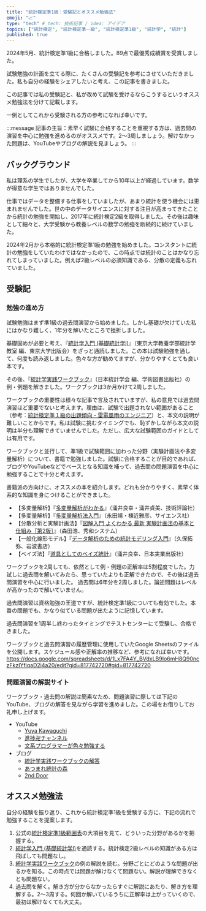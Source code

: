 ```yaml
---
title: "統計検定準1級：受験記とオススメ勉強法"
emoji: "📈"
type: "tech" # tech: 技術記事 / idea: アイデア
topics: ["統計検定", "統計検定準一級", "統計検定準1級", "統計学", "統計"]
published: true
---
```


2024年5月、統計検定準1級に合格しました。89点で最優秀成績賞を受賞しました。

試験勉強の計画を立てる際に、たくさんの受験記を参考にさせていただきました。私も自分の経験をシェアしたいと考え、この記事を書きました。

この記事では私の受験記と、私が改めて試験を受けるならこうするというオススメ勉強法を分けて記載します。

一例としてこれから受験される方の参考になれば幸いです。

<!-- textlint-disable -->
:::message
記事の主旨：素早く試験に合格することを重視する方は、過去問の演習を中心に勉強を進めるのがオススメです。2～3周しましょう。解けなかった問題は、YouTubeやブログの解説を見ましょう。
:::
<!-- textlint-enable -->

## バックグラウンド

私は理系の学生でしたが、大学を卒業してから10年以上が経過しています。数学が得意な学生ではありませんでした。

仕事ではデータを整備する仕事をしていましたが、あまり統計を使う機会には恵まれませんでした。世の中のデータサイエンスに対する注目が高まってきたことから統計の勉強を開始し、2017年に統計検定2級を取得しました。その後は趣味として細々と、大学受験から教養レベルの数学の勉強を断続的に続けていました。

2024年2月から本格的に統計検定準1級の勉強を始めました。コンスタントに統計の勉強をしていたわけではなかったので、この時点では統計のことはかなり忘れてしまっていました。例えば2級レベルの必須知識である、分散の定義も忘れていました。



## 受験記

### 勉強の進め方

試験勉強はまず準1級の過去問演習から始めました。しかし基礎が欠けていた私にはかなり難しく、1年分を解いたところで挫折しました。

基礎固めが必要と考え、『[統計学入門 (基礎統計学Ⅰ)](https://www.utp.or.jp/book/b300857.html)』（東京大学教養学部統計学教室 編、東京大学出版会）をざっと通読しました。この本は試験勉強を通して、何度も読み返しました。色々な方が勧めてますが、分かりやすくとても良い本です。

その後、『[統計学実践ワークブック](https://www.gakujutsu.co.jp/product/978-4-7806-0852-6/)』（日本統計学会 編、学術図書出版社）の例・例題を解きました。ワークブックは3か月かけて2周しました。

ワークブックの重要性は様々な記事で言及されていますが、私の意見では過去問演習ほど重要でないと考えます。理由は、試験で出題されない範囲があること（参考：[統計検定準１級の出題傾向 - 雷電風雨のエンジニア](https://mimikousi.com/statistical-certificate-pre1/#i-6)）と、本文の説明が難しいことからです。私は試験に挑むタイミングでも、恥ずかしながら本文の説明は半分も理解できていませんでした。ただし、広大な試験範囲のガイドとしては有用です。

ワークブックと並行して、準1級で試験範囲に加わった分野（実験計画法や多変量解析）について、書籍で勉強しました。試験に合格することが目的であれば、ブログやYouTubeなどでベースとなる知識を補って、過去問の問題演習を中心に勉強することで十分と考えます。

書籍派の方向けに、オススメの本を紹介します。どれも分かりやすく、素早く体系的な知識を身につけることができました。
* 【多変量解析】『[多変量解析がわかる](https://gihyo.jp/book/2011/978-4-7741-4639-3)』（涌井良幸・涌井貞美、技術評論社）
* 【多変量解析】『[多変量解析法入門](https://www.saiensu.co.jp/search/?isbn=978-4-7819-0980-6&y=2001)』（永田靖・棟近雅彦、サイエンス社）
* 【分散分析と実験計画法】『[図解入門 よくわかる 最新 実験計画法の基本と仕組み［第2版］](https://www.shuwasystem.co.jp/book/9784798059877.html)』（森田浩、秀和システム）
* 【一般化線形モデル】『[データ解析のための統計モデリング入門](https://www.iwanami.co.jp/book/b257893.html)』（久保拓弥、岩波書店）
* 【ベイズ法】『[道具としてのベイズ統計](https://www.njg.co.jp/book/9784534046475/)』（涌井良幸、日本実業出版社）

ワークブックを2周しても、依然として例・例題の正解率は5割程度でした。力試しに過去問を解いてみたら、思っていたよりも正解できたので、その後は過去問演習を中心に行いました。
過去問は6年分を2周しました。論述問題はレベルが高かったので解いていません。

過去問演習は資格勉強の王道ですが、統計検定準1級についても有効でした。本番の問題でも、かなり似ている問題が出たように記憶しています。

過去問演習を1周半し終わったタイミングでテストセンターにて受験し、合格できました。

ワークブックと過去問演習の履歴管理に使用していたGoogle Sheetsのファイルを公開します。スケジュール感や正解率の推移など、参考になれば幸いです。
https://docs.google.com/spreadsheets/d/1Lx7FA4Y_BVdxLB9Io6mH8Q90nczFkzIYfiqaD2i4a20/edit?gid=817742720#gid=817742720


### 問題演習の解説サイト

ワークブック・過去問の解説は簡素なため、問題演習に際しては下記のYouTube、ブログの解答を見ながら学習を進めました。この場をお借りしてお礼申し上げます。
* YouTube
    - [Yuya Kawaguchi](https://www.youtube.com/@Yuya-Kawaguchi)
    - [進捗卍チャンネル](https://www.youtube.com/@%E9%80%B2%E6%8D%97%E3%83%81%E3%83%A3%E3%83%B3%E3%83%8D%E3%83%AB)
    - [文系プログラマーが色々勉強する](https://www.youtube.com/@%E6%96%87%E7%B3%BB%E3%83%97%E3%83%AD%E3%82%B0%E3%83%A9%E3%83%9E%E3%83%BC%E3%81%8C%E8%89%B2%E3%80%85%E5%8B%89%E5%BC%B7%E3%81%99)
* ブログ
    - [統計学実践ワークブックの解答](https://note.com/ebikazuki/m/mbf291a25bef3)
    - [あつまれ統計の森](https://www.hello-statisticians.com/toukeikentei-semi1)
    - [2nd Door](https://2nd-door.com/category/toukei-kentei/pre-1st)



## オススメ勉強法

自分の経験を振り返り、これから統計検定準1級を受験する方に、下記の流れで勉強することを提案します。

1. 公式の[統計検定準1級範囲表](https://www.toukei-kentei.jp/wp-content/uploads/grade1semi_hani_190628_2-20240430150234-20240430150234.pdf)の大項目を見て、どういった分野があるかを把握する。
2. [統計学入門 (基礎統計学Ⅰ)](https://www.utp.or.jp/book/b300857.html)を通読する。統計検定2級レベルの知識がある方は飛ばしても問題なし。
3. [統計学実践ワークブック](https://www.gakujutsu.co.jp/product/978-4-7806-0852-6/)の例の解説を読む。分野ごとにどのような問題が出るかを知る。この時点では問題が解けなくて問題ない。解説が理解できなくとも問題ない。
4. 過去問を解く。解き方が分からなかったらすぐに解説にあたり、解き方を理解する。2～3周する。何回か解いているうちに正解率は上がっていくので、最初は解けなくても大丈夫。
